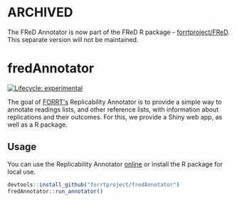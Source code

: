 
# ARCHIVED 

<red> The FReD Annotator is now part of the FReD R package - [forrtproject/FReD](https://github.com/forrtproject/FReD). This separate version will not be maintained. </red>

# fredAnnotator

<!-- badges: start -->
[![Lifecycle: experimental](https://img.shields.io/badge/lifecycle-experimental-orange.svg)](https://lifecycle.r-lib.org/articles/stages.html#experimental)
<!-- badges: end -->

The goal of [FORRT's](https://forrt.org/) Replicability Annotator is to provide a simple way to annotate readings lists, and other reference lists, with information about replications and their outcomes. For this, we provide a Shiny web app, as well as a R package.

## Usage

You can use the Replicability Annotator [online](https://lukaswallrich.shinyapps.io/fredAnnotator/) or install the R package for local use.

``` r
devtools::install_github("forrtproject/fredAnnotator")
fredAnnotator::run_annotator()
```
